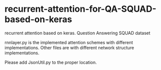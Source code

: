 # recurrent-attention-for-QA-SQUAD-based-on-keras
recurrent attention based on keras. Question Answering SQUAD dataset

rnnlayer.py is the implemented attention schemes with different implementations.
Other files are with different network structure implementations.

Please add JsonUtil.py to the proper location.
